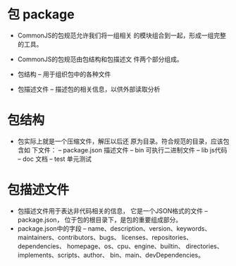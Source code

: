 # 包 package

- CommonJS的包规范允许我们将一组相关
  的模块组合到一起，形成一组完整的工具。

  

-  CommonJS的包规范由包结构和包描述文
  件两个部分组成。

  

-  包结构
  – 用于组织包中的各种文件

  

-  包描述文件
  – 描述包的相关信息，以供外部读取分析





# 包结构

- 包实际上就是一个压缩文件，解压以后还
  原为目录。符合规范的目录，应该包含如
  下文件：
  – package.json 描述文件
  – bin 可执行二进制文件
  – lib js代码
  – doc 文档
  – test 单元测试



# 包描述文件

- 包描述文件用于表达非代码相关的信息，
  它是一个JSON格式的文件 – package.json，
  位于包的根目录下，是包的重要组成部分。
-  package.json中的字段
  – name、description、version、keywords、
  maintainers、contributors、bugs、
  licenses、repositories、dependencies、
  homepage、os、cpu、engine、builtin、
  directories、implements、scripts、author、
  bin、main、devDependencies。







